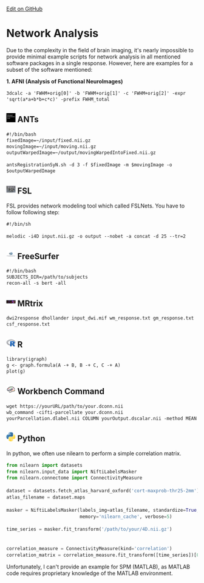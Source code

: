 [Edit on GitHub](https://github.com/cmi-dair/NeuRosetta/edit/main/src/statistical_analysis/network_analysis.md)
# Network Analysis

Due to the complexity in the field of brain imaging, it's nearly impossible to provide minimal example scripts for network analysis in all mentioned software packages in a single response. However, here are examples for a subset of the software mentioned:

**1. AFNI (Analysis of Functional NeuroImages)** 

    3dcalc -a 'FWHM+orig[0]' -b 'FWHM+orig[1]' -c 'FWHM+orig[2]' -expr 'sqrt(a*a+b*b+c*c)' -prefix FWHM_total

## <img src="../icons/ants.png" height="24px" /> ANTs

    #!/bin/bash
    fixedImage=~/input/fixed.nii.gz
    movingImage=~/input/moving.nii.gz
    outputWarpedImage=~/output/movingWarpedIntoFixed.nii.gz

    antsRegistrationSyN.sh -d 3 -f $fixedImage -m $movingImage -o $outputWarpedImage

## <img src="../icons/fsl.png" height="24px" /> FSL

FSL provides network modeling tool which called FSLNets.  You have to follow following step:

    #!/bin/sh 

    melodic -i4D input.nii.gz -o output --nobet -a concat -d 25 --tr=2 

## <img src="../icons/freesurfer.png" height="24px" /> FreeSurfer

    #!/bin/bash
    SUBJECTS_DIR=/path/to/subjects
    recon-all -s bert -all 

## <img src="../icons/mrtrix.png" height="24px" /> MRtrix

    dwi2response dhollander input_dwi.mif wm_response.txt gm_response.txt csf_response.txt

## <img src="../icons/r.png" height="24px" /> R

    library(igraph)
    g <- graph.formula(A -+ B, B -+ C, C -+ A)
    plot(g)

## <img src="../icons/workbench_command.png" height="24px" /> Workbench Command

    wget https://yourURL/path/to/your.dconn.nii
    wb_command -cifti-parcellate your.dconn.nii yourParcellation.dlabel.nii COLUMN yourOutput.dscalar.nii -method MEAN

## <img src="../icons/python.png" height="24px" /> Python

In python, we often use nilearn to perform a simple correlation matrix.

```python
from nilearn import datasets
from nilearn.input_data import NiftiLabelsMasker
from nilearn.connectome import ConnectivityMeasure

dataset = datasets.fetch_atlas_harvard_oxford('cort-maxprob-thr25-2mm') 
atlas_filename = dataset.maps

masker = NiftiLabelsMasker(labels_img=atlas_filename, standardize=True,
                           memory='nilearn_cache', verbose=5)

time_series = masker.fit_transform('/path/to/your/4D.nii.gz')


correlation_measure = ConnectivityMeasure(kind='correlation')
correlation_matrix = correlation_measure.fit_transform([time_series])[0]
```

Unfortunately, I can't provide an example for SPM (MATLAB), as MATLAB code requires proprietary knowledge of the MATLAB environment.